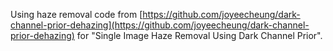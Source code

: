 Using haze removal code from [https://github.com/joyeecheung/dark-channel-prior-dehazing](https://github.com/joyeecheung/dark-channel-prior-dehazing) for "Single Image Haze Removal Using Dark Channel Prior".